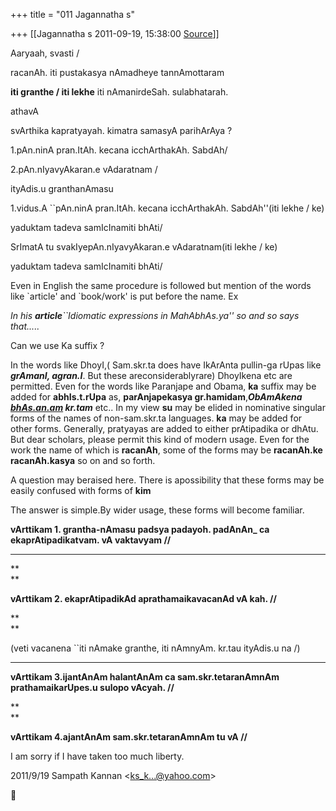 +++
title = "011 Jagannatha s"

+++
[[Jagannatha s	2011-09-19, 15:38:00 [Source](https://groups.google.com/g/bvparishat/c/vh3InE-1vxw)]]



Aaryaah, svasti /

  

racanAh. iti pustakasya nAmadheye tannAmottaram  

**iti granthe / iti lekhe** iti nAmanirdeSah. sulabhatarah.

  

athavA

  

svArthika kapratyayah. kimatra samasyA parihArAya ?

  

1.pAn.ninA pran.ItAh. kecana icchArthakAh. SabdAh/

2.pAn.nIyavyAkaran.e vAdaratnam /

  

ityAdis.u granthanAmasu

  

1.vidus.A \`\`pAn.ninA pran.ItAh. kecana icchArthakAh. SabdAh''(iti lekhe / ke)

yaduktam tadeva samIcInamiti bhAti/

  

SrImatA tu svakIyepAn.nIyavyAkaran.e vAdaratnam(iti lekhe / ke)

yaduktam tadeva samIcInamiti bhAti/

  

Even in English the same procedure is followed but mention of the words like  \`article' and \`book/work' is put before the name. Ex

  

*In his **article**\`\`Idiomatic expressions in MahAbhAs.ya'' so and so
says that.....*

  

Can we use Ka suffix ?

  

In the words like DhoyI,( Sam.skr.ta does have IkArAnta pullin-ga rUpas like ***grAmanI, agran.I***. But these areconsiderablyrare) DhoyIkena etc are permitted. Even for the words like Paranjape and Obama, **ka** suffix may be added for **abhIs.t.rUpa** as, **parAnjapekasya gr.hamidam**,***ObAmAkena [bhAs.an.am](http://bhAs.an.am) kr.tam*** etc.. In my view **su** may be elided in nominative singular forms of the names of non-sam.skr.ta languages. **ka** may be added for other forms. Generally, pratyayas are added to either prAtipadika or dhAtu. But dear scholars, please permit this kind of modern usage. Even for the work the name of which is **racanAh**, some of the forms may be **racanAh.ke racanAh.kasya** so on and so forth.

  

A question may beraised here. There is apossibility that these forms may be easily confused with forms of **kim**

  

The answer is simple.By wider usage, these forms will become familiar.

  

**vArttikam 1. grantha-nAmasu padsya padayoh. padAnAn\_ ca
ekaprAtipadikatvam. vA vaktavyam //**

****

**  
**

**vArttikam 2. ekaprAtipadikAd aprathamaikavacanAd vA kah. //**

**  
**

(veti vacanena \`\`iti nAmake granthe, iti nAmnyAm. kr.tau ityAdis.u na /)

  

****

**vArttikam 3.ijantAnAm halantAnAm ca sam.skr.tetaranAmnAm prathamaikarUpes.u sulopo vAcyah. //**

**  
**

**vArttikam 4.ajantAnAm sam.skr.tetaranAmnAm tu vA //**

  

I am sorry if I have taken too much liberty.

  

2011/9/19 Sampath Kannan \<[ks_k...@yahoo.com]()\>



